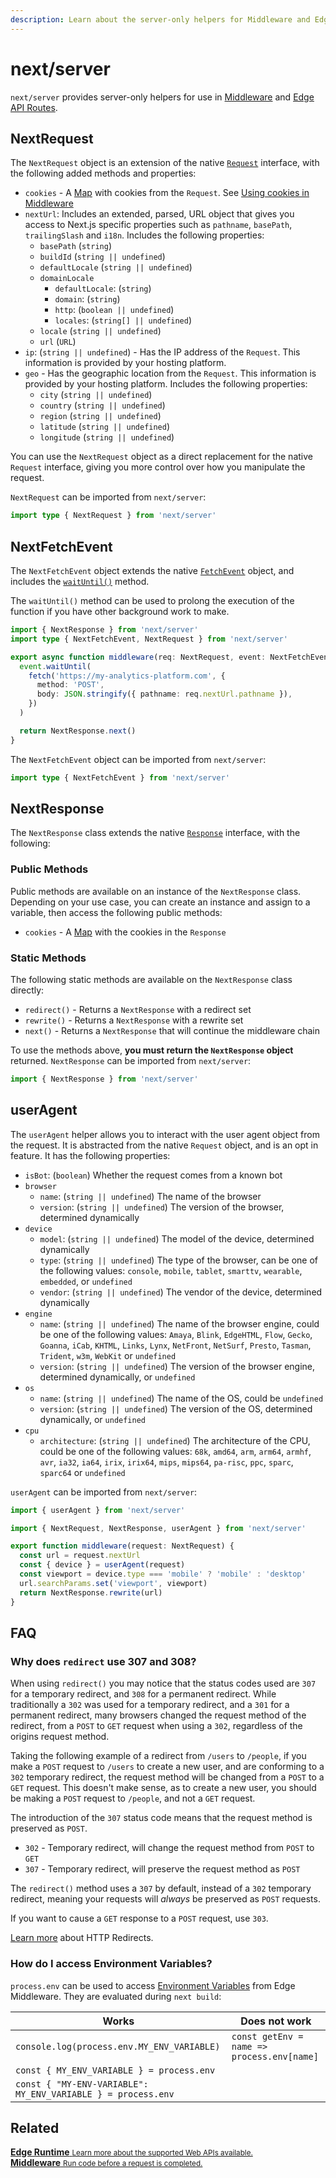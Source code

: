 ```yaml
---
description: Learn about the server-only helpers for Middleware and Edge API Routes.
---
```


# next/server

`next/server` provides server-only helpers for use in [Middleware](/docs/middleware.md) and [Edge API Routes](/docs/api-routes/edge-api-routes.md).

## NextRequest

The `NextRequest` object is an extension of the native [`Request`](https://developer.mozilla.org/en-US/docs/Web/API/Request) interface, with the following added methods and properties:

- `cookies` - A [Map](https://developer.mozilla.org/en-US/docs/Web/JavaScript/Reference/Global_Objects/Map) with cookies from the `Request`. See [Using cookies in Middleware](/docs/advanced-features/middleware#using-cookies)
- `nextUrl`: Includes an extended, parsed, URL object that gives you access to Next.js specific properties such as `pathname`, `basePath`, `trailingSlash` and `i18n`. Includes the following properties:
  - `basePath` (`string`)
  - `buildId` (`string || undefined`)
  - `defaultLocale` (`string || undefined`)
  - `domainLocale`
    - `defaultLocale`: (`string`)
    - `domain`: (`string`)
    - `http`: (`boolean || undefined`)
    - `locales`: (`string[] || undefined`)
  - `locale` (`string || undefined`)
  - `url` (`URL`)
- `ip`: (`string || undefined`) - Has the IP address of the `Request`. This information is provided by your hosting platform.
- `geo` - Has the geographic location from the `Request`. This information is provided by your hosting platform. Includes the following properties:
  - `city` (`string || undefined`)
  - `country` (`string || undefined`)
  - `region` (`string || undefined`)
  - `latitude` (`string || undefined`)
  - `longitude` (`string || undefined`)

You can use the `NextRequest` object as a direct replacement for the native `Request` interface, giving you more control over how you manipulate the request.

`NextRequest` can be imported from `next/server`:

```typescript
import type { NextRequest } from 'next/server'
```

## NextFetchEvent

The `NextFetchEvent` object extends the native [`FetchEvent`](https://developer.mozilla.org/en-US/docs/Web/API/FetchEvent) object, and includes the [`waitUntil()`](https://developer.mozilla.org/en-US/docs/Web/API/ExtendableEvent/waitUntil) method.

The `waitUntil()` method can be used to prolong the execution of the function if you have other background work to make.

```typescript
import { NextResponse } from 'next/server'
import type { NextFetchEvent, NextRequest } from 'next/server'

export async function middleware(req: NextRequest, event: NextFetchEvent) {
  event.waitUntil(
    fetch('https://my-analytics-platform.com', {
      method: 'POST',
      body: JSON.stringify({ pathname: req.nextUrl.pathname }),
    })
  )

  return NextResponse.next()
}
```

The `NextFetchEvent` object can be imported from `next/server`:

```typescript
import type { NextFetchEvent } from 'next/server'
```

## NextResponse

The `NextResponse` class extends the native [`Response`](https://developer.mozilla.org/en-US/docs/Web/API/Response) interface, with the following:

### Public Methods

Public methods are available on an instance of the `NextResponse` class. Depending on your use case, you can create an instance and assign to a variable, then access the following public methods:

- `cookies` - A [Map](https://developer.mozilla.org/en-US/docs/Web/JavaScript/Reference/Global_Objects/Map) with the cookies in the `Response`

### Static Methods

The following static methods are available on the `NextResponse` class directly:

- `redirect()` - Returns a `NextResponse` with a redirect set
- `rewrite()` - Returns a `NextResponse` with a rewrite set
- `next()` - Returns a `NextResponse` that will continue the middleware chain

To use the methods above, **you must return the `NextResponse` object** returned. `NextResponse` can be imported from `next/server`:

```typescript
import { NextResponse } from 'next/server'
```

## userAgent

The `userAgent` helper allows you to interact with the user agent object from the request. It is abstracted from the native `Request` object, and is an opt in feature. It has the following properties:

- `isBot`: (`boolean`) Whether the request comes from a known bot
- `browser`
  - `name`: (`string || undefined`) The name of the browser
  - `version`: (`string || undefined`) The version of the browser, determined dynamically
- `device`
  - `model`: (`string || undefined`) The model of the device, determined dynamically
  - `type`: (`string || undefined`) The type of the browser, can be one of the following values: `console`, `mobile`, `tablet`, `smarttv`, `wearable`, `embedded`, or `undefined`
  - `vendor`: (`string || undefined`) The vendor of the device, determined dynamically
- `engine`
  - `name`: (`string || undefined`) The name of the browser engine, could be one of the following values: `Amaya`, `Blink`, `EdgeHTML`, `Flow`, `Gecko`, `Goanna`, `iCab`, `KHTML`, `Links`, `Lynx`, `NetFront`, `NetSurf`, `Presto`, `Tasman`, `Trident`, `w3m`, `WebKit` or `undefined`
  - `version`: (`string || undefined`) The version of the browser engine, determined dynamically, or `undefined`
- `os`
  - `name`: (`string || undefined`) The name of the OS, could be `undefined`
  - `version`: (`string || undefined`) The version of the OS, determined dynamically, or `undefined`
- `cpu`
  - `architecture`: (`string || undefined`) The architecture of the CPU, could be one of the following values: `68k`, `amd64`, `arm`, `arm64`, `armhf`, `avr`, `ia32`, `ia64`, `irix`, `irix64`, `mips`, `mips64`, `pa-risc`, `ppc`, `sparc`, `sparc64` or `undefined`

`userAgent` can be imported from `next/server`:

```typescript
import { userAgent } from 'next/server'
```

```typescript
import { NextRequest, NextResponse, userAgent } from 'next/server'

export function middleware(request: NextRequest) {
  const url = request.nextUrl
  const { device } = userAgent(request)
  const viewport = device.type === 'mobile' ? 'mobile' : 'desktop'
  url.searchParams.set('viewport', viewport)
  return NextResponse.rewrite(url)
}
```

## FAQ

### Why does `redirect` use 307 and 308?

When using `redirect()` you may notice that the status codes used are `307` for a temporary redirect, and `308` for a permanent redirect. While traditionally a `302` was used for a temporary redirect, and a `301` for a permanent redirect, many browsers changed the request method of the redirect, from a `POST` to `GET` request when using a `302`, regardless of the origins request method.

Taking the following example of a redirect from `/users` to `/people`, if you make a `POST` request to `/users` to create a new user, and are conforming to a `302` temporary redirect, the request method will be changed from a `POST` to a `GET` request. This doesn't make sense, as to create a new user, you should be making a `POST` request to `/people`, and not a `GET` request.

The introduction of the `307` status code means that the request method is preserved as `POST`.

- `302` - Temporary redirect, will change the request method from `POST` to `GET`
- `307` - Temporary redirect, will preserve the request method as `POST`

The `redirect()` method uses a `307` by default, instead of a `302` temporary redirect, meaning your requests will _always_ be preserved as `POST` requests.

If you want to cause a `GET` response to a `POST` request, use `303`.

[Learn more](https://developer.mozilla.org/en-US/docs/Web/HTTP/Redirections) about HTTP Redirects.

### How do I access Environment Variables?

`process.env` can be used to access [Environment Variables](docs/01%20basic-features/environment-variables.md) from Edge Middleware. They are evaluated during `next build`:

| Works                                                        | Does **not** work                          |
| ------------------------------------------------------------ | ------------------------------------------ |
| `console.log(process.env.MY_ENV_VARIABLE)`                   | `const getEnv = name => process.env[name]` |
| `const { MY_ENV_VARIABLE } = process.env`                    |                                            |
| `const { "MY-ENV-VARIABLE": MY_ENV_VARIABLE } = process.env` |                                            |

## Related

<div class="card">
  <a href="/docs/api-reference/edge-runtime.md">
    <b>Edge Runtime</b>
    <small>Learn more about the supported Web APIs available.</small>
  </a>
</div>

<div class="card">
  <a href="/docs/middleware.md">
    <b>Middleware</b>
    <small>Run code before a request is completed.</small>
  </a>
</div>
